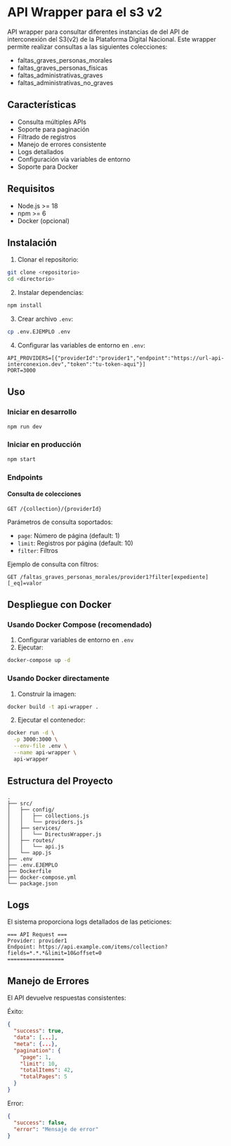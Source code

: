 # API Wrapper para el s3 v2

API wrapper para consultar diferentes instancias de del API de interconexión del S3(v2) de la Plataforma Digital Nacional. Este wrapper permite realizar consultas a las siguientes colecciones:

- faltas_graves_personas_morales
- faltas_graves_personas_fisicas
- faltas_administrativas_graves
- faltas_administrativas_no_graves

## Características

- Consulta múltiples APIs
- Soporte para paginación
- Filtrado de registros
- Manejo de errores consistente
- Logs detallados
- Configuración vía variables de entorno
- Soporte para Docker

## Requisitos

- Node.js >= 18
- npm >= 6
- Docker (opcional)

## Instalación

1. Clonar el repositorio:
```bash
git clone <repositorio>
cd <directorio>
```

2. Instalar dependencias:
```bash
npm install
```

3. Crear archivo `.env`:
```bash
cp .env.EJEMPLO .env
```

4. Configurar las variables de entorno en `.env`:
```plaintext
API_PROVIDERS=[{"providerId":"provider1","endpoint":"https://url-api-interconexion.dev","token":"tu-token-aqui"}]
PORT=3000
```

## Uso

### Iniciar en desarrollo
```bash
npm run dev
```

### Iniciar en producción
```bash
npm start
```

### Endpoints

#### Consulta de colecciones
```
GET /{collection}/{providerId}
```

Parámetros de consulta soportados:
- `page`: Número de página (default: 1)
- `limit`: Registros por página (default: 10)
- `filter`: Filtros

Ejemplo de consulta con filtros:
```
GET /faltas_graves_personas_morales/provider1?filter[expediente][_eq]=valor
```

## Despliegue con Docker

### Usando Docker Compose (recomendado)

1. Configurar variables de entorno en `.env`
2. Ejecutar:
```bash
docker-compose up -d
```

### Usando Docker directamente

1. Construir la imagen:
```bash
docker build -t api-wrapper .
```

2. Ejecutar el contenedor:
```bash
docker run -d \
  -p 3000:3000 \
  --env-file .env \
  --name api-wrapper \
  api-wrapper
```

## Estructura del Proyecto

```
.
├── src/
│   ├── config/
│   │   ├── collections.js
│   │   └── providers.js
│   ├── services/
│   │   └── DirectusWrapper.js
│   ├── routes/
│   │   └── api.js
│   └── app.js
├── .env
├── .env.EJEMPLO
├── Dockerfile
├── docker-compose.yml
└── package.json
```

## Logs

El sistema proporciona logs detallados de las peticiones:

```
=== API Request ===
Provider: provider1
Endpoint: https://api.example.com/items/collection?fields=*.*.*&limit=10&offset=0
==================
```

## Manejo de Errores

El API devuelve respuestas consistentes:

Éxito:
```json
{
  "success": true,
  "data": [...],
  "meta": {...},
  "pagination": {
    "page": 1,
    "limit": 10,
    "totalItems": 42,
    "totalPages": 5
  }
}
```

Error:
```json
{
  "success": false,
  "error": "Mensaje de error"
}
```
